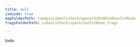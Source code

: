 ```yaml
---
title: null
isGuide: true
mapFolderPath: tsmaps/LuSenlinTech/space/%CE%9E%20SunlitRoom
fragsFolderPath: LuSenlinTech/space/SunlitRoom_frags

---
```



<!-- tsGuideRenderComment {"guide":{"id":"xbLL6e2Ki","path":"LuSenlinTech/space","fragmentFolderPath":"LuSenlinTech/space/SunlitRoom_frags"},"fragment":{"id":"xbLL6e2Ki","topLevelMapKey":"s7LPoI1Jr","mapKeyChain":"s7LPoI1Jr","guideID":"xbLL6e2CX","guidePath":"c:/GitHub/MuddySpud/MuddySpud.github.io/tsmaps/LuSenlinTech/space/SunlitRoom.tsmap","chartKey":"s7LPoI1Jr","isLeaf":true,"options":[]}} -->

todo